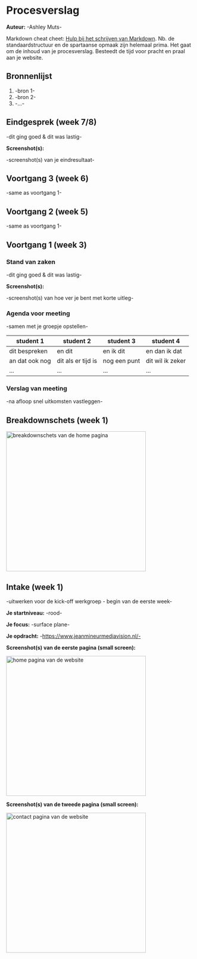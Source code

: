 # Procesverslag
**Auteur:** -Ashley Muts-

Markdown cheat cheet: [Hulp bij het schrijven van Markdown](https://github.com/adam-p/markdown-here/wiki/Markdown-Cheatsheet). Nb. de standaardstructuur en de spartaanse opmaak zijn helemaal prima. Het gaat om de inhoud van je procesverslag. Besteedt de tijd voor pracht en praal aan je website.



## Bronnenlijst
1. -bron 1-
2. -bron 2-
3. -...-



## Eindgesprek (week 7/8)

-dit ging goed & dit was lastig-

**Screenshot(s):**

-screenshot(s) van je eindresultaat-



## Voortgang 3 (week 6)

-same as voortgang 1-



## Voortgang 2 (week 5)

-same as voortgang 1-



## Voortgang 1 (week 3)

### Stand van zaken

-dit ging goed & dit was lastig-

**Screenshot(s):**

-screenshot(s) van hoe ver je bent met korte uitleg-

### Agenda voor meeting

-samen met je groepje opstellen-

| student 1      | student 2          | student 3    | student 4        |
| ---            | ---                | ---          | ---              |
| dit bespreken  | en dit             | en ik dit    | en dan ik dat    |
| an dat ook nog | dit als er tijd is | nog een punt | dit wil ik zeker |
| ...            | ...                | ...          | ...              |

### Verslag van meeting

-na afloop snel uitkomsten vastleggen-



## Breakdownschets (week 1)

<img src="images/breakdownschets.png" width="375px" alt="breakdownschets van de home pagina">



## Intake (week 1)
-uitwerken voor de kick-off werkgroep - begin van de eerste week-

**Je startniveau:** -rood-

**Je focus:** -surface plane-

**Je opdracht:** -https://www.jeanmineurmediavision.nl/-

**Screenshot(s) van de eerste pagina (small screen):**

<img src="images/eerste-bladzijde.png" width="375px" alt="home pagina van de website">

**Screenshot(s) van de tweede pagina (small screen):**

<img src="images/tweede-bladzijde.png" width="375px" alt="contact pagina van de website">
